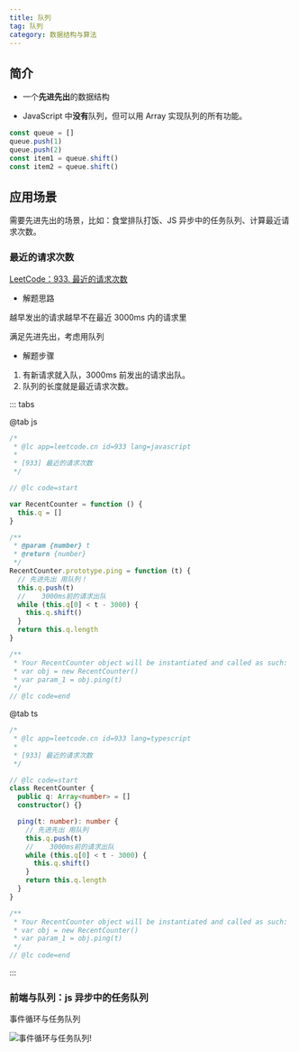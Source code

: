 ```yaml
---
title: 队列
tag: 队列
category: 数据结构与算法
---
```


## 简介

- 一个**先进先出**的数据结构

- JavaScript 中**没有**队列，但可以用 Array 实现队列的所有功能。

```js
const queue = []
queue.push(1)
queue.push(2)
const item1 = queue.shift()
const item2 = queue.shift()
```

## 应用场景

需要先进先出的场景，比如：食堂排队打饭、JS 异步中的任务队列、计算最近请求次数。

### 最近的请求次数

[LeetCode：933. 最近的请求次数](https://leetcode-cn.com/problems/number-of-recent-calls/)

- 解题思路

越早发出的请求越早不在最近 3000ms 内的请求里

满足先进先出，考虑用队列

- 解题步骤

1. 有新请求就入队，3000ms 前发出的请求出队。
2. 队列的长度就是最近请求次数。

::: tabs

@tab js

```js
/*
 * @lc app=leetcode.cn id=933 lang=javascript
 *
 * [933] 最近的请求次数
 */

// @lc code=start

var RecentCounter = function () {
  this.q = []
}

/**
 * @param {number} t
 * @return {number}
 */
RecentCounter.prototype.ping = function (t) {
  // 先进先出 用队列！
  this.q.push(t)
  //    3000ms前的请求出队
  while (this.q[0] < t - 3000) {
    this.q.shift()
  }
  return this.q.length
}

/**
 * Your RecentCounter object will be instantiated and called as such:
 * var obj = new RecentCounter()
 * var param_1 = obj.ping(t)
 */
// @lc code=end
```

@tab ts

```ts
/*
 * @lc app=leetcode.cn id=933 lang=typescript
 *
 * [933] 最近的请求次数
 */

// @lc code=start
class RecentCounter {
  public q: Array<number> = []
  constructor() {}

  ping(t: number): number {
    // 先进先出 用队列
    this.q.push(t)
    //    3000ms前的请求出队
    while (this.q[0] < t - 3000) {
      this.q.shift()
    }
    return this.q.length
  }
}

/**
 * Your RecentCounter object will be instantiated and called as such:
 * var obj = new RecentCounter()
 * var param_1 = obj.ping(t)
 */
// @lc code=end

```

:::

### 前端与队列：js 异步中的任务队列

事件循环与任务队列

![事件循环与任务队列](https://zfh-nanjing-bucket.oss-cn-nanjing.aliyuncs.com/blog-images/%E4%BA%8B%E4%BB%B6%E5%BE%AA%E7%8E%AF%E4%B8%8E%E4%BB%BB%E5%8A%A1%E9%98%9F%E5%88%97.png)!

